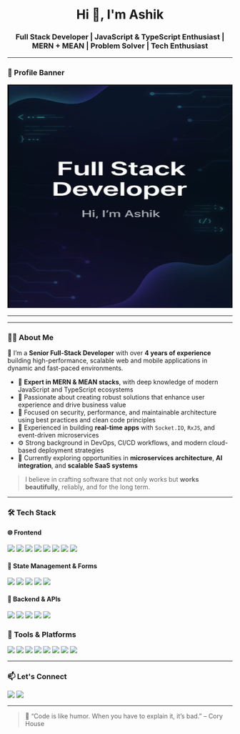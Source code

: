 <!-- Profile Header -->
<h1 align="center">Hi 👋, I'm Ashik</h1>
<h3 align="center">Full Stack Developer | JavaScript & TypeScript Enthusiast | MERN + MEAN | Problem Solver | Tech Enthusiast</h3>


---

### 🎨 Profile Banner

<p align="center">
  <img src="https://github.com/ashikpatel8140/ashikpatel8140/blob/main/assets/banner2.png" alt="AVI Full Stack Developer Banner" width="100%" height="500px"/>
</p>

---

---

### 🧑‍💻 About Me

🎯 I’m a **Senior Full-Stack Developer** with over **4 years of experience** building high-performance, scalable web and mobile applications in dynamic and fast-paced environments.

- 🧩 **Expert in MERN & MEAN stacks**, with deep knowledge of modern JavaScript and TypeScript ecosystems  
- 🧠 Passionate about creating robust solutions that enhance user experience and drive business value  
- 🔐 Focused on security, performance, and maintainable architecture using best practices and clean code principles  
- 🔄 Experienced in building **real-time apps** with `Socket.IO`, `RxJS`, and event-driven microservices  
- ⚙️ Strong background in DevOps, CI/CD workflows, and modern cloud-based deployment strategies  
- 🚀 Currently exploring opportunities in **microservices architecture**, **AI integration**, and **scalable SaaS systems**

> I believe in crafting software that not only works but **works beautifully**, reliably, and for the long term.

---

### 🛠️ Tech Stack

#### 🌐 Frontend
<p>
  <img src="https://img.shields.io/badge/HTML5-E34F26?logo=html5&logoColor=white" />
  <img src="https://img.shields.io/badge/CSS3-1572B6?logo=css3&logoColor=white" />
  <img src="https://img.shields.io/badge/SCSS-CC6699?logo=sass&logoColor=white" />
  <img src="https://img.shields.io/badge/Bootstrap-563D7C?logo=bootstrap&logoColor=white" />
  <img src="https://img.shields.io/badge/Tailwind_CSS-38B2AC?logo=tailwind-css&logoColor=white" />
  <img src="https://img.shields.io/badge/React-61DAFB?logo=react&logoColor=black" />
  <img src="https://img.shields.io/badge/Next.js-000000?logo=nextdotjs&logoColor=white" />
  <img src="https://img.shields.io/badge/Angular-DD0031?logo=angular&logoColor=white" />
</p>

#### 🧠 State Management & Forms
<p>
  <img src="https://img.shields.io/badge/Redux-593D88?logo=redux&logoColor=white" />
  <img src="https://img.shields.io/badge/Redux%20Toolkit-764ABC?logo=redux&logoColor=white" />
  <img src="https://img.shields.io/badge/React Hook Form-EC5990?logo=reacthookform&logoColor=white" />
  <img src="https://img.shields.io/badge/Formik-00A9F4?logo=formik&logoColor=white" />
  <img src="https://img.shields.io/badge/RxJS-B7178C?logo=reactivex&logoColor=white" />
</p>

#### 🧩 Backend & APIs
<p>
  <img src="https://img.shields.io/badge/Node.js-339933?logo=nodedotjs&logoColor=white" />
  <img src="https://img.shields.io/badge/Express.js-000000?logo=express&logoColor=white" />
  <img src="https://img.shields.io/badge/NestJS-E0234E?logo=nestjs&logoColor=white" />
  <img src="https://img.shields.io/badge/REST API-FF6F00?logo=swagger&logoColor=white" />
  <img src="https://img.shields.io/badge/GraphQL-E10098?logo=graphql&logoColor=white" /> </p>
</p>

### 🧰 Tools & Platforms

<p>
  <img src="https://img.shields.io/badge/Git-F05032?logo=git&logoColor=white" />
  <img src="https://img.shields.io/badge/GitHub-181717?logo=github&logoColor=white" />
  <img src="https://img.shields.io/badge/Docker-2496ED?logo=docker&logoColor=white" />
  <img src="https://img.shields.io/badge/AWS-232F3E?logo=amazon-aws&logoColor=white" />
  <img src="https://img.shields.io/badge/CI%2FCD-0A0A0A?logo=githubactions&logoColor=white" />
  <img src="https://img.shields.io/badge/Vercel-000000?logo=vercel&logoColor=white" />
  <img src="https://img.shields.io/badge/Figma-F24E1E?logo=figma&logoColor=white" />
  <img src="https://img.shields.io/badge/VS Code-007ACC?logo=visualstudiocode&logoColor=white" />
</p>

---

### 📫 Let's Connect

<p>
  <a href="mailto:your.ashikpatel8140@gmail.com"><img src="https://img.shields.io/badge/Email-D14836?logo=gmail&logoColor=white" /></a>
  <a href="https://www.linkedin.com/in/ashik-patel-aa99411aa"><img src="https://img.shields.io/badge/LinkedIn-0077B5?logo=linkedin&logoColor=white" /></a>
</p>

---

> 🧠 “Code is like humor. When you have to explain it, it’s bad.” – Cory House

